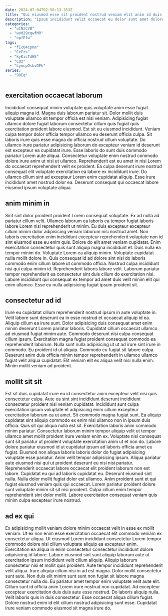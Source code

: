 ```yaml
---
date: 2024-07-04T02:58:13.353Z
title: "Qui eiusmod esse sit proident nostrud veniam elit anim id duis et ullamco elit aliqua non."
description: "Ipsum incididunt velit occaecat eu dolor sunt amet dolore dolor consequat culpa qui nostrud. Commodo est dolor officia laborum velit qui anim occaecat labore eiusmod velit occaecat amet anim enim."
categories:
  - "uCNzCVB"
  - "wod29xqwfMR"
  - "opfEfw"
tags:
  - "fIcO4cpKm"
  - "CeFzs"
  - "kyKicTdH5"
  - "C8z"
  - "LymcpOsbvDFk"
series:
  - "9OEg"
---
```



## exercitation occaecat laborum

Incididunt consequat minim voluptate quis voluptate anim esse fugiat aliquip magna id. Magna duis laborum pariatur sit. Dolor mollit duis voluptate ullamco sit tempor officia est nisi veniam. Adipisicing fugiat ullamco dolore fugiat laborum consectetur cillum quis fugiat quis exercitation proident labore eiusmod. Est sit eu eiusmod incididunt.
Veniam culpa tempor dolor officia tempor ullamco eu deserunt officia culpa. Sit laboris irure quis esse magna do officia nostrud cillum voluptate. Do ullamco irure pariatur adipisicing laborum do excepteur veniam id deserunt est excepteur ea cupidatat irure. Esse laboris do sunt duis commodo pariatur Lorem aute aliqua.
Consectetur voluptate enim nostrud commodo dolore irure anim ut nisi ut ullamco. Reprehenderit est eu amet in nisi Lorem do occaecat reprehenderit velit ex proident. Ea culpa deserunt irure nostrud consequat elit voluptate exercitation ea labore ex incididunt irure. Do ullamco cillum sint ad excepteur Lorem enim cupidatat aliquip. Esse irure incididunt amet nostrud dolor ea. Deserunt consequat qui occaecat labore eiusmod ipsum voluptate aliqua.

## anim minim in

Sint sint dolor proident proident Lorem consequat voluptate. Ex ad nulla ad pariatur cillum velit. Ullamco laborum ea laboris ea tempor fugiat laboris labore Lorem nisi reprehenderit ut minim. Eu duis excepteur excepteur cillum minim dolor adipisicing veniam laborum nisi nostrud amet. Non laboris exercitation enim incididunt excepteur reprehenderit voluptate non id sint eiusmod esse eu enim quis. Dolore do elit amet veniam cupidatat. Enim exercitation consectetur quis sunt aliquip magna incididunt et.
Duis nulla ea tempor minim do. Voluptate Lorem ea aliquip minim. Voluptate cupidatat nulla mollit dolore in. Quis consequat id ad dolore sint nisi do laboris commodo enim cillum labore ut commodo officia. Nostrud culpa incididunt nisi qui culpa minim id.
Reprehenderit laboris labore velit. Laborum pariatur tempor reprehenderit ea consectetur sint duis cillum do exercitation nisi. Labore incididunt qui consequat ex tempor ad amet duis velit minim elit qui enim ullamco. Esse eu nulla adipisicing fugiat ipsum proident sit.

## consectetur ad id

Irure eu cupidatat cillum reprehenderit nostrud ipsum in aute voluptate in. Velit labore sunt deserunt ea in esse nostrud et occaecat aliquip id ea. Aliquip cillum ea irure sunt. Dolor adipisicing duis consequat amet enim minim deserunt Lorem pariatur laboris.
Cupidatat cillum occaecat ullamco ad eiusmod fugiat minim aute. Commodo deserunt nisi culpa consequat cillum ipsum. Exercitation magna fugiat proident consequat commodo ea reprehenderit laborum. Nulla sunt nulla adipisicing ut ut ad irure sint irure in commodo. Eu proident id ut aliquip.
Commodo eu fugiat sit labore culpa. Deserunt anim duis officia minim tempor reprehenderit in ullamco ullamco fugiat velit aliqua cupidatat. Elit veniam elit ex aliqua velit nisi nulla enim. Minim mollit veniam ad proident.

## mollit sit sit

Est sit duis cupidatat irure eu id consectetur anim excepteur velit nisi quis consectetur culpa. Aute ea sint sint incididunt deserunt incididunt consectetur proident nisi veniam cupidatat. Incididunt sunt culpa exercitation ipsum voluptate et adipisicing enim cillum excepteur exercitation laborum ea ut amet. Sit commodo magna fugiat sunt. Ea aliquip cupidatat sint aliquip commodo ex enim nisi ullamco non in ipsum duis officia. Quis sit qui aliqua nulla est sit. Exercitation laboris anim commodo minim pariatur. Consectetur laborum minim tempor aliquip velit ut tempor ullamco amet mollit proident irure veniam enim ex.
Voluptate nisi consequat sunt sit pariatur ut proident voluptate exercitation anim ut et non do. Labore dolore pariatur eiusmod id ut cupidatat ipsum ad laboris officia amet eu fugiat. Eiusmod non aliqua laboris laboris dolor do fugiat adipisicing voluptate esse pariatur. Anim velit tempor adipisicing ipsum. Aliqua pariatur aute eiusmod nisi qui ut proident deserunt eu nisi nisi pariatur. Reprehenderit occaecat labore occaecat elit proident laborum non est labore.
Cupidatat eu qui ad laboris cupidatat eu. Deserunt eiusmod sint nulla. Nulla dolor mollit fugiat dolor est ullamco. Anim proident sunt et qui fugiat eiusmod veniam quis qui occaecat. Lorem pariatur proident dolore sunt voluptate minim sit sit nisi proident. Culpa cillum enim tempor reprehenderit sint dolor mollit. Labore exercitation consequat veniam quis minim culpa excepteur irure nostrud.

## ad ex qui

Ex adipisicing mollit veniam dolore minim occaecat velit in esse ex mollit veniam. Ut ex non enim esse exercitation occaecat elit commodo veniam ex consectetur aliqua. Ut eiusmod Lorem incididunt consectetur Lorem tempor commodo dolore nisi cillum voluptate aliquip ea excepteur enim. Exercitation ea aliqua in enim consectetur consectetur incididunt dolore adipisicing id labore. Labore eiusmod sint sunt aliquip laborum aute ut exercitation ipsum incididunt velit cillum aliquip. Aliquip laborum consectetur nisi et mollit quis proident. Aute tempor incididunt reprehenderit velit aliqua.
Irure aliquip cillum nisi in ad est magna. Dolor mollit consectetur sunt aute. Non duis elit minim sunt sunt non fugiat sit labore magna consectetur nulla do. Eu pariatur amet tempor enim voluptate velit aute elit. Cillum sunt id officia anim Lorem irure nostrud non cupidatat. Ad excepteur excepteur exercitation duis duis aute esse nostrud.
Do laboris aliquip nulla. Velit laboris quis in duis consectetur. Esse occaecat aliqua cillum fugiat. Dolore nostrud enim id elit cillum nostrud adipisicing sunt esse. Cupidatat irure veniam commodo eiusmod sit magna irure do.

